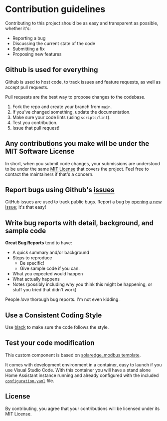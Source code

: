 # Contribution guidelines

Contributing to this project should be as easy and transparent as possible, whether it's:

- Reporting a bug
- Discussing the current state of the code
- Submitting a fix
- Proposing new features

## Github is used for everything

Github is used to host code, to track issues and feature requests, as well as accept pull requests.

Pull requests are the best way to propose changes to the codebase.

1. Fork the repo and create your branch from `main`.
2. If you've changed something, update the documentation.
3. Make sure your code lints (using `scripts/lint`).
4. Test you contribution.
5. Issue that pull request!

## Any contributions you make will be under the MIT Software License

In short, when you submit code changes, your submissions are understood to be under the same [MIT License](http://choosealicense.com/licenses/mit/) that covers the project. Feel free to contact the maintainers if that's a concern.

## Report bugs using Github's [issues](../../issues)

GitHub issues are used to track public bugs.
Report a bug by [opening a new issue](../../issues/new/choose); it's that easy!

## Write bug reports with detail, background, and sample code

**Great Bug Reports** tend to have:

- A quick summary and/or background
- Steps to reproduce
  - Be specific!
  - Give sample code if you can.
- What you expected would happen
- What actually happens
- Notes (possibly including why you think this might be happening, or stuff you tried that didn't work)

People *love* thorough bug reports. I'm not even kidding.

## Use a Consistent Coding Style

Use [black](https://github.com/ambv/black) to make sure the code follows the style.

## Test your code modification

This custom component is based on [solaredge_modbus template](https://github.com/revenberg/solaredge_modbus).

It comes with development environment in a container, easy to launch
if you use Visual Studio Code. With this container you will have a stand alone
Home Assistant instance running and already configured with the included
[`configuration.yaml`](./config/configuration.yaml)
file.

## License

By contributing, you agree that your contributions will be licensed under its MIT License.
